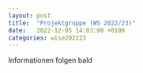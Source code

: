 ```yaml
---
layout: post
title:  "Projektgruppe (WS 2022/23)"
date:   2022-12-05 14:03:00 +0100
categories: wise202223
---
```


Informationen folgen bald
